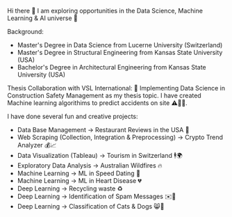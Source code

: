 Hi there 👋 
I am exploring opportunities in the Data Science, Machine Learning & AI universe 🌌

Background:

- Master's Degree in Data Science from Lucerne University (Switzerland)
- Master's Degree in Structural Engineering from Kansas State University (USA)
- Bachelor's Degree in Architectural Engineering from Kansas State University (USA)

Thesis Collaboration with VSL International: 🔭 Implementing Data Science in Construction Safety Management as my thesis topic. I have created Machine learning algorithims to predict accidents on site ⚠️👷‍♂️.

I have done several fun and creative projects:

- Data Base Management -> Restaurant Reviews in the USA 🍴
- Web Scraping (Collection, Integration & Preprocessing) -> Crypto Trend Analyzer 💰📈
- Data Visualization (Tableau) -> Tourism in Switzerland 🕴🌍
- Exploratory Data Analysis -> Australian Wildfires 🔥
- Machine Learning -> ML in Speed Dating 💏
- Machine Learning -> ML in Heart Disease 💔
- Deep Learning -> Recycling waste ♻️
- Deep Learning -> Identification of Spam Messages ✉️🚫
- Deep Learning -> Classification of Cats & Dogs 😸🐶

